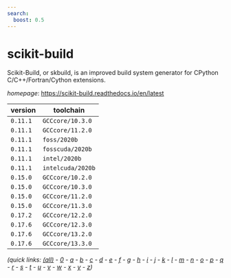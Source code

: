 ```yaml
---
search:
  boost: 0.5
---
```

# scikit-build

Scikit-Build, or skbuild, is an improved build system generator for CPython C/C++/Fortran/Cython extensions.

*homepage*: <https://scikit-build.readthedocs.io/en/latest>

version | toolchain
--------|----------
``0.11.1`` | ``GCCcore/10.3.0``
``0.11.1`` | ``GCCcore/11.2.0``
``0.11.1`` | ``foss/2020b``
``0.11.1`` | ``fosscuda/2020b``
``0.11.1`` | ``intel/2020b``
``0.11.1`` | ``intelcuda/2020b``
``0.15.0`` | ``GCCcore/10.2.0``
``0.15.0`` | ``GCCcore/10.3.0``
``0.15.0`` | ``GCCcore/11.2.0``
``0.15.0`` | ``GCCcore/11.3.0``
``0.17.2`` | ``GCCcore/12.2.0``
``0.17.6`` | ``GCCcore/12.3.0``
``0.17.6`` | ``GCCcore/13.2.0``
``0.17.6`` | ``GCCcore/13.3.0``


*(quick links: [(all)](../index.md) - [0](../0/index.md) - [a](../a/index.md) - [b](../b/index.md) - [c](../c/index.md) - [d](../d/index.md) - [e](../e/index.md) - [f](../f/index.md) - [g](../g/index.md) - [h](../h/index.md) - [i](../i/index.md) - [j](../j/index.md) - [k](../k/index.md) - [l](../l/index.md) - [m](../m/index.md) - [n](../n/index.md) - [o](../o/index.md) - [p](../p/index.md) - [q](../q/index.md) - [r](../r/index.md) - [s](../s/index.md) - [t](../t/index.md) - [u](../u/index.md) - [v](../v/index.md) - [w](../w/index.md) - [x](../x/index.md) - [y](../y/index.md) - [z](../z/index.md))*

